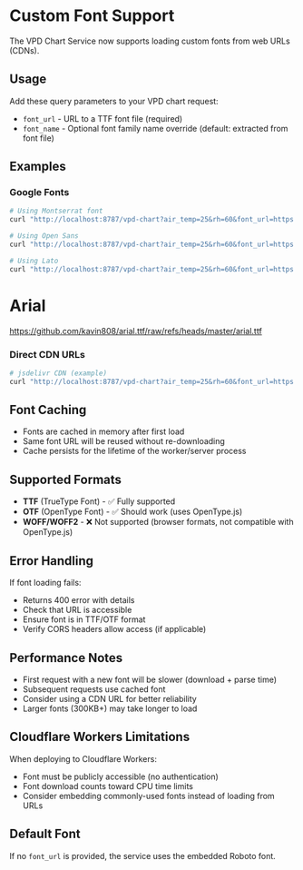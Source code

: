 # Custom Font Support

The VPD Chart Service now supports loading custom fonts from web URLs (CDNs).

## Usage

Add these query parameters to your VPD chart request:

- `font_url` - URL to a TTF font file (required)
- `font_name` - Optional font family name override (default: extracted from font file)

## Examples

### Google Fonts

```bash
# Using Montserrat font
curl "http://localhost:8787/vpd-chart?air_temp=25&rh=60&font_url=https://github.com/JulietaUla/Montserrat/raw/master/fonts/ttf/Montserrat-Regular.ttf" -o chart.png

# Using Open Sans
curl "http://localhost:8787/vpd-chart?air_temp=25&rh=60&font_url=https://github.com/googlefonts/opensans/raw/main/fonts/ttf/OpenSans-Regular.ttf" -o chart.png

# Using Lato
curl "http://localhost:8787/vpd-chart?air_temp=25&rh=60&font_url=https://github.com/latofonts/lato-source/raw/master/fonts/lato-regular/Lato-Regular.ttf&font_name=Lato" -o chart.png
```

# Arial
https://github.com/kavin808/arial.ttf/raw/refs/heads/master/arial.ttf

### Direct CDN URLs

```bash
# jsdelivr CDN (example)
curl "http://localhost:8787/vpd-chart?air_temp=25&rh=60&font_url=https://cdn.jsdelivr.net/npm/@fontsource/roboto-mono@5.0.0/files/roboto-mono-latin-400-normal.woff2" -o chart.png
```

## Font Caching

- Fonts are cached in memory after first load
- Same font URL will be reused without re-downloading
- Cache persists for the lifetime of the worker/server process

## Supported Formats

- **TTF** (TrueType Font) - ✅ Fully supported
- **OTF** (OpenType Font) - ✅ Should work (uses OpenType.js)
- **WOFF/WOFF2** - ❌ Not supported (browser formats, not compatible with OpenType.js)

## Error Handling

If font loading fails:
- Returns 400 error with details
- Check that URL is accessible
- Ensure font is in TTF/OTF format
- Verify CORS headers allow access (if applicable)

## Performance Notes

- First request with a new font will be slower (download + parse time)
- Subsequent requests use cached font
- Consider using a CDN URL for better reliability
- Larger fonts (300KB+) may take longer to load

## Cloudflare Workers Limitations

When deploying to Cloudflare Workers:
- Font must be publicly accessible (no authentication)
- Font download counts toward CPU time limits
- Consider embedding commonly-used fonts instead of loading from URLs

## Default Font

If no `font_url` is provided, the service uses the embedded Roboto font.
